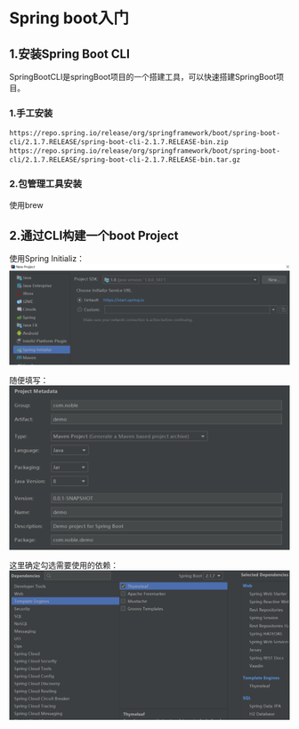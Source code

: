 # Spring boot入门

## 1.安装Spring Boot CLI
SpringBootCLI是springBoot项目的一个搭建工具，可以快速搭建SpringBoot项目。<br>

### 1.手工安装
```
https://repo.spring.io/release/org/springframework/boot/spring-boot-cli/2.1.7.RELEASE/spring-boot-cli-2.1.7.RELEASE-bin.zip
https://repo.spring.io/release/org/springframework/boot/spring-boot-cli/2.1.7.RELEASE/spring-boot-cli-2.1.7.RELEASE-bin.tar.gz
```

### 2.包管理工具安装
使用brew

## 2.通过CLI构建一个boot Project
使用Spring Initializ：<br>
![fail](img/2.1.PNG)<br>

随便填写：<br>
![fail](img/2.2.PNG)<br>

这里确定勾选需要使用的依赖：<br>
![fail](img/2.3.PNG)<br>